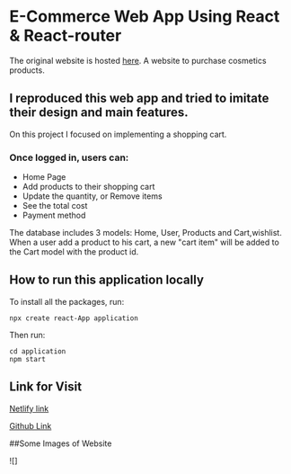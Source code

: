 # E-Commerce Web App Using React & React-router

The original website is hosted [here](https://in.sugarcosmetics.com/). A website to purchase cosmetics products.

## I reproduced this web app and tried to imitate their design and main features. 

On this project I focused on implementing a shopping cart.

### Once logged in, users can:
- Home Page
- Add products to their shopping cart
- Update the quantity, or Remove items
- See the total cost
- Payment method

The database includes 3 models: Home, User, Products and Cart,wishlist. When a user add a product to his cart, a new "cart item" will be added
to the Cart model with the product id. 

## How to run this application locally

To install all the packages, run:

```
npx create react-App application
```

Then run:

```
cd application
npm start 
```

## Link for Visit

[Netlify link](https://kaleidoscopic-gecko-521a5b.netlify.app/)

[Github Link](https://github.com/kiranwankhade/abiding-flame-8727)

##Some Images of Website 

![]



